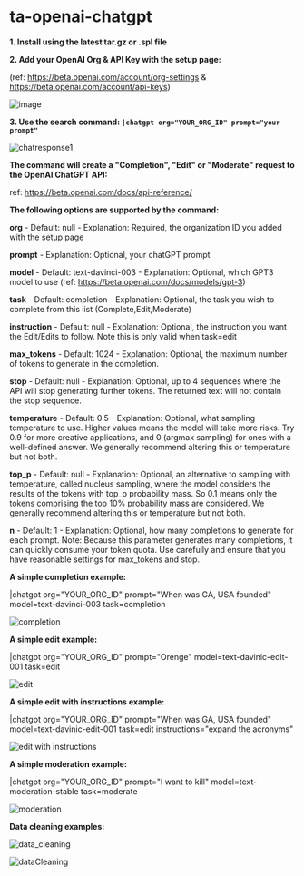 # ta-openai-chatgpt

**1. Install using the latest tar.gz or .spl file**

**2. Add your OpenAI Org & API Key with the setup page:**

(ref: https://beta.openai.com/account/org-settings & https://beta.openai.com/account/api-keys)

![image](https://user-images.githubusercontent.com/4107863/214665563-7616ddbc-ef22-4289-ba6c-3829fd13746d.png)

**3. Use the search command: `|chatgpt org="YOUR_ORG_ID" prompt="your prompt"`**

![chatresponse1](https://user-images.githubusercontent.com/4107863/214673955-b77c6e4c-b628-4b3e-85df-b200dc205036.PNG)

**The command will create a "Completion", "Edit" or "Moderate" request to the OpenAI ChatGPT API:**

ref: https://beta.openai.com/docs/api-reference/

**The following options are supported by the command:**

**org** - Default: null - Explanation: Required, the organization ID you added with the setup page

**prompt** - Explanation: Optional, your chatGPT prompt

**model** - Default: text-davinci-003 - Explanation: Optional, which GPT3 model to use (ref: https://beta.openai.com/docs/models/gpt-3)

**task** - Default: completion - Explanation: Optional, the task you wish to complete from this list (Complete,Edit,Moderate)

**instruction** - Default: null - Explanation: Optional, the instruction you want the Edit/Edits to follow.  Note this is only valid when task=edit

**max_tokens** - Default: 1024 - Explanation: Optional, the maximum number of tokens to generate in the completion.

**stop** - Default: null - Explanation: Optional, up to 4 sequences where the API will stop generating further tokens. The returned text will not contain the stop sequence. 

**temperature** - Default: 0.5 - Explanation:  Optional, what sampling temperature to use. Higher values means the model will take more risks. Try 0.9 for more creative applications, and 0 (argmax sampling) for ones with a well-defined answer. We generally recommend altering this or temperature but not both.

**top_p** - Default: null - Explanation:  Optional, an alternative to sampling with temperature, called nucleus sampling, where the model considers the results of the tokens with top_p probability mass. So 0.1 means only the tokens comprising the top 10% probability mass are considered. We generally recommend altering this or temperature but not both.

**n** - Default: 1 - Explanation: Optional, how many completions to generate for each prompt. Note: Because this parameter generates many completions, it can quickly consume your token quota. Use carefully and ensure that you have reasonable settings for max_tokens and stop.

**A simple completion example:**

|chatgpt org="YOUR_ORG_ID" prompt="When was GA, USA founded" model=text-davinci-003 task=completion 

![completion](https://user-images.githubusercontent.com/4107863/215298412-8f69339a-b225-464e-a6a8-5ef899061e3d.PNG)

**A simple edit example:**

|chatgpt org="YOUR_ORG_ID" prompt="Orenge" model=text-davinic-edit-001 task=edit 

![edit](https://user-images.githubusercontent.com/4107863/215298419-c1f8fcdf-9ef5-4576-8029-a12b7391c367.PNG)

**A simple edit with instructions example:**

|chatgpt org="YOUR_ORG_ID" prompt="When was GA, USA founded" model=text-davinic-edit-001 task=edit instructions="expand the acronyms"

![edit with instructions](https://user-images.githubusercontent.com/4107863/215298526-8a377848-1107-46d4-b85e-9b62b8e1374d.PNG)

**A simple moderation example:**

|chatgpt org="YOUR_ORG_ID" prompt="I want to kill" model=text-moderation-stable task=moderate

![moderation](https://user-images.githubusercontent.com/4107863/215298589-22679c0a-8dac-4a23-9e08-c05376e995f6.PNG)

**Data cleaning examples:**

![data_cleaning](https://user-images.githubusercontent.com/4107863/215242774-ebe9685b-1e39-46ac-97cb-7f10514709cb.png)

![dataCleaning](https://user-images.githubusercontent.com/4107863/215340058-1df16182-0e22-453e-9f71-e792552adcb0.PNG)
